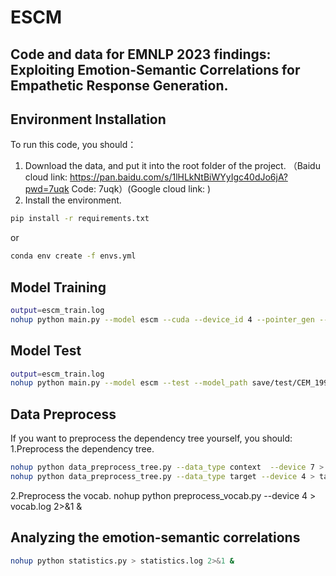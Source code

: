 # ESCM
## Code and data for EMNLP 2023 findings: Exploiting Emotion-Semantic Correlations for Empathetic Response Generation.

## Environment Installation
To run this code, you should：
1. Download the data, and put it into the root folder of the project. （Baidu cloud link: https://pan.baidu.com/s/1lHLkNtBiWYyIgc40dJo6jA?pwd=7uqk
Code: 7uqk）(Google cloud link: )
2. Install the environment.
```sh
pip install -r requirements.txt
```
or
```sh
conda env create -f envs.yml
```
## Model Training
```sh
output=escm_train.log
nohup python main.py --model escm --cuda --device_id 4 --pointer_gen --dep_dim 50 > $output 2>&1 &
```
## Model Test
```sh
output=escm_train.log
nohup python main.py --model escm --test --model_path save/test/CEM_19999_42.5034 --cuda --device_id 2 --batch_size 72 --pointer_gen --dep_dim 50 > $output 2>&1 &
```

## Data Preprocess
If you want to preprocess the dependency tree yourself, you should:
1.Preprocess the dependency tree.
```sh
nohup python data_preprocess_tree.py --data_type context  --device 7 > contxt_dep.log 2>&1 &
nohup python data_preprocess_tree.py --data_type target --device 4 > target_dep.log 2>&1 &
```
2.Preprocess the vocab.
nohup python preprocess_vocab.py --device 4 > vocab.log 2>&1 &

## Analyzing the emotion-semantic correlations
```sh
nohup python statistics.py > statistics.log 2>&1 &
```
